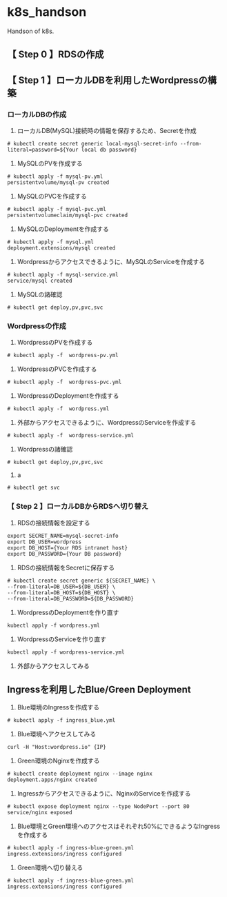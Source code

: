 # k8s_handson
Handson of k8s.

## 【 Step 0 】RDSの作成

## 【 Step 1 】ローカルDBを利用したWordpressの構築

### ローカルDBの作成

1. ローカルDB(MySQL)接続時の情報を保存するため、Secretを作成
```
# kubectl create secret generic local-mysql-secret-info --from-literal=password=${Your local db password}
```

1. MySQLのPVを作成する
```
# kubectl apply -f mysql-pv.yml
persistentvolume/mysql-pv created
```

1. MySQLのPVCを作成する
```
# kubectl apply -f mysql-pvc.yml
persistentvolumeclaim/mysql-pvc created
```
1. MySQLのDeploymentを作成する
```
# kubectl apply -f mysql.yml
deployment.extensions/mysql created
```
1. Wordpressからアクセスできるように、MySQLのServiceを作成する
```
# kubectl apply -f mysql-service.yml
service/mysql created
```
1. MySQLの諸確認
```
# kubectl get deploy,pv,pvc,svc
```

### Wordpressの作成

1. WordpressのPVを作成する
```
# kubectl apply -f  wordpress-pv.yml
```
1. WordpressのPVCを作成する
```
# kubectl apply -f  wordpress-pvc.yml
```
1. WordpressのDeploymentを作成する
```
# kubectl apply -f  wordpress.yml
```
1. 外部からアクセスできるように、WordpressのServiceを作成する
```
# kubectl apply -f  wordpress-service.yml
```
1. Wordpressの諸確認
```
# kubectl get deploy,pv,pvc,svc
```
1. a
```
# kubectl get svc
```

### 【 Step 2 】ローカルDBからRDSへ切り替え

1. RDSの接続情報を設定する
```
export SECRET_NAME=mysql-secret-info
export DB_USER=wordpress
export DB_HOST={Your RDS intranet host}
export DB_PASSWORD={Your DB password}
```

1. RDSの接続情報をSecretに保存する
```
# kubectl create secret generic ${SECRET_NAME} \
--from-literal=DB_USER=${DB_USER} \
--from-literal=DB_HOST=${DB_HOST} \
--from-literal=DB_PASSWORD=${DB_PASSWORD}
```

1. WordpressのDeploymentを作り直す
```
kubectl apply -f wordpress.yml
```

1. WordpressのServiceを作り直す
```
kubectl apply -f wordpress-service.yml
```

1. 外部からアクセスしてみる

## Ingressを利用したBlue/Green Deployment

1. Blue環境のIngressを作成する
```
# kubectl apply -f ingress_blue.yml
```

1. Blue環境へアクセスしてみる
```
curl -H "Host:wordpress.io" {IP}
```

1. Green環境のNginxを作成する
```
# kubectl create deployment nginx --image nginx
deployment.apps/nginx created
```

1. Ingressからアクセスできるように、NginxのServiceを作成する
```
# kubectl expose deployment nginx --type NodePort --port 80
service/nginx exposed
```

1. Blue環境とGreen環境へのアクセスはそれぞれ50%にできるようなIngressを作成する
```
# kubectl apply -f ingress-blue-green.yml
ingress.extensions/ingress configured
```

1. Green環境へ切り替える
```
# kubectl apply -f ingress-blue-green.yml
ingress.extensions/ingress configured
```
